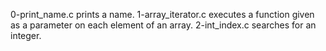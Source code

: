 0-print_name.c prints a name.
1-array_iterator.c executes a function given as a parameter on each element of an array.
2-int_index.c searches for an integer.
